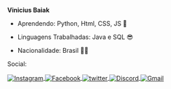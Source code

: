 **Vinicius Baiak**

* Aprendendo: Python, Html, CSS, JS 🧠

* Linguagens Trabalhadas: Java e SQL 😎

* Nacionalidade: Brasil 💚💛

Social:

<a href="https://www.instagram.com/vini_baiak/" target="_blank">
  <img align="center" src="https://img.shields.io/badge/-vini__baiak-05122A?style=flat&logo=Instagram" alt="Instagram"/>  
</a>
<a href="https://www.facebook.com/profile.php?id=100009273863453" target="_blank">
  <img align="center" src="https://img.shields.io/badge/-Vinicius Baiak Goes-05122A?style=flat&logo=facebook" alt="Facebook"/>
</a>
<a href="https://twitter.com/vini_baiak?t=ERQJZkMOtbO0SF22aD54ZQ&s=09" target="_blank">
  <img align="center" src="https://img.shields.io/badge/-vini_baiak-05122A?style=flat&logo=twitter" alt="twitter"/>
</a>
<a href="" target="_blank">
  <img align="center" src="https://img.shields.io/badge/-Vinicius Baiak-05122A?style=flat&logo=Discord" alt="Discord"/>
</a>
<a href="" target="_blank">
  <img align="center" src="https://img.shields.io/badge/-viiniciusbaiak6510@gmail.com-05122A?style=flat&logo=Gmail" alt="Gmail"/>
</a>